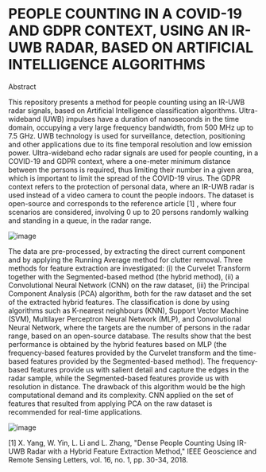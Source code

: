 # PEOPLE COUNTING IN A COVID-19 AND GDPR CONTEXT, USING AN IR-UWB RADAR, BASED ON ARTIFICIAL INTELLIGENCE ALGORITHMS

Abstract

This repository presents a method for people counting using an IR-UWB radar signals, based on Artificial Intelligence classification algorithms. 
Ultra-wideband (UWB) impulses have a duration of nanoseconds in the time domain, occupying a very large frequency bandwidth, from 500 MHz up to 7.5 GHz.
UWB technology is used for surveillance, detection, positioning and other applications due to its fine temporal resolution and low emission power. 
Ultra-wideband echo radar signals are used for people counting, in a COVID-19 and GDPR context, where a one-meter minimum distance between the persons is required, thus limiting their number in a given area, which is important to limit the spread of the COVID-19 virus. 
The GDPR context refers to the protection of personal data, where an IR-UWB radar is used instead of a video camera to count the people indoors. The dataset is open-source and corresponds to the reference article [1] , where four scenarios are considered, involving 0 up to 20 persons randomly walking and standing in a queue, in the radar range. 

![image](https://github.com/cristinaa211/People_counting_CNN_UWB/assets/61435903/df374e21-7e99-42e4-b628-80d5b97cb697)

The data are pre-processed, by extracting the direct current component and by applying the Running Average method for clutter removal.
Three methods for feature extraction are investigated: 
(i) the Curvelet Transform together with the Segmented-based method (the hybrid method),
(ii) a Convolutional Neural Network (CNN) on the raw dataset,
(iii) the Principal Component Analysis (PCA) algorithm, both for the raw dataset and the set of the extracted hybrid features.
The classification is done by using algorithms such as K-nearest neighbours (KNN), Support Vector Machine (SVM), Multilayer Perceptron Neural Network (MLP), and Convolutional Neural Network, where the targets are the number of persons in the radar range, based on an open-source database. 
The results show that the best performance is obtained by the hybrid features based on MLP (the frequency-based features provided by the Curvelet transform and the time-based features provided by the Segmented-based method). 
The frequency-based features provide us with salient detail and capture the edges in the radar sample, while the Segmented-based features provide us with resolution in distance. 
The drawback of this algorithm would be the high computational demand and its complexity. 
CNN applied on the set of features that resulted from applying PCA on the raw dataset is recommended for real-time applications. 


![image](https://github.com/cristinaa211/People_counting_CNN_UWB/assets/61435903/1a9fe4e6-3ca5-4ed5-835c-affa57b2930f)


[1] 	X. Yang, W. Yin, L. Li and L. Zhang, "Dense People Counting Using IR-UWB Radar with a Hybrid Feature Extraction Method," IEEE Geoscience and Remote Sensing Letters, vol. 16, no. 1, pp. 30-34, 2018. 






